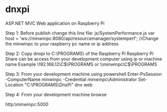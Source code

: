 # dnxpi
ASP.NET MVC Web application on Raspberry Pi

Step 1:
Before publish change this line
file: js/SystemPerformance.js
var host = 'ws://minwinpc:8080/api/resourcemanager/systemperf'; //Change the minwinpc to your raspberry pc name or ip address

Step 2:
Copy dnxpi to C:\PROGRAMS\ of the Raspberry Pi
Raspberry Pi Share can be access from your development computer using ip or machine name
Example
\\192.168.12\C$\PROGRAMS
or
\\minwinpc\C$\PROGRAMS

Step 3:
From your development machine using powershell
Enter-PsSession -ComputerName minwinpc -Credential minwinpc\Administrator
Set-Location "C:\PROGRAMS\DnxPi"
dnx web

Step 4:
From your development machine browse

http:\\minwinpc:5000

